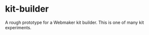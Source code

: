 kit-builder
===========

A rough prototype for a Webmaker kit builder. This is one of many kit experiments.
